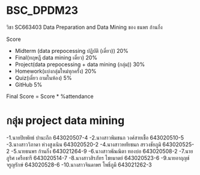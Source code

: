 # BSC_DPDM23
วิชา SC663403 Data Preparation and Data Mining ของ ธนพร ก้านกิ่ง

Score
- Midterm (data prepocessing ปฏิบัติ (เดี่ยว)) 20%
- Final(ทฤษฎี data mining เดี่ยว) 20%
- Project(data prepocessing + data mining (กลุ่ม)) 30%
- Homework(แบ่งกลุ่มใหม่ทุกครั้ง) 20%
- Quiz(เดี่ยว ถามในห้อง) 5%
- GitHub 5%
 
Final Score = Score * %attendance

# กลุ่ม project data mining
 -1.นายปิยพัทธ์ ปานะถึก 643020507-4
 -2.นางสาวพิมชนก วงศ์สายเชื้อ 643020510-5
 -3.นางสาววิภาดา ห่วงสูงเนิน 643020520-2
 -4.นางสาวหทัยชนก สรวงชัยภูมิ 643020525-2
 -5.นายธนพร ก้านกิ่ง 643021264-9
 -6.นางสาวพัณณิตา ทองบ่อ 643020508-2
 -7.นายภูริศ เครือชารี 643020514-7
 -8.นางสาวสิรภัทร ไชยมาตย์ 643020523-6
 -9.นายอาฤญช์ จรูญรักษ์ 643020528-6
 -10.นางสาวจินดาพร โพธิ์ภูมี  643021262-3
